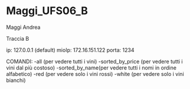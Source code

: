 # Maggi_UFS06_B

Maggi Andrea 

Traccia B 

ip: 127.0.0.1 (default)
mioIp: 172.16.151.122
porta: 1234

COMANDI: 
-all (per vedere tutti i vini)
-sorted_by_price (per vedere tutti i vini dal più costoso)
-sorted_by_name(per vedere tutti i nomi in ordine alfabetico)
-red (per vedere solo i vini rossi)
-white (per vedere solo i vini bianchi)
